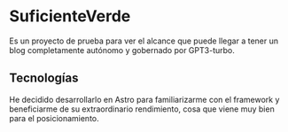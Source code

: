 # SuficienteVerde

Es un proyecto de prueba para ver el alcance que puede llegar a tener un blog completamente autónomo y gobernado por GPT3-turbo.

## Tecnologías

He decidido desarrollarlo en Astro para familiarizarme con el framework y beneficiarme de su extraordinario rendimiento, cosa que viene muy bien para el posicionamiento.
